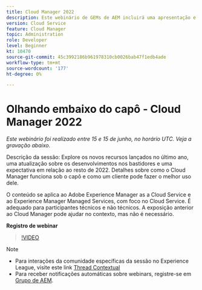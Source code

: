 ```yaml
---
title: Cloud Manager 2022
description: Este webinário de GEMs de AEM incluirá uma apresentação e uma demonstração sobre o seguinte:Explore os novos recursos lançados no último ano, uma atualização sobre os bastidores ... (as descrições devem ter entre 60 e 160 caracteres)
version: Cloud Service
feature: Cloud Manager
topic: Administration
role: Developer
level: Beginner
kt: 10470
source-git-commit: 45c3992186b961978310cb0026bab47f1edb4ade
workflow-type: tm+mt
source-wordcount: '177'
ht-degree: 0%

---
```



# Olhando embaixo do capô - Cloud Manager 2022

*Este webinário foi realizado entre 15 e 15 de junho, no horário UTC. Veja a gravação abaixo.*

Descrição da sessão: Explore os novos recursos lançados no último ano, uma atualização sobre os desenvolvimentos nos bastidores e uma expectativa em relação ao resto de 2022. Detalhes sobre como o Cloud Manager funciona sob o capô e como um cliente pode fazer o melhor uso dele.  

O conteúdo se aplica ao Adobe Experience Manager as a Cloud Service e ao Experience Manager Managed Services, com foco no Cloud Service. É adequado para participantes técnicos e não técnicos. A exposição anterior ao Cloud Manager pode ajudar no contexto, mas não é necessário.

**Registro de webinar**

>[!VIDEO](https://video.tv.adobe.com/v/343876)

>[!NOTE]
>
>* Para interações da comunidade específicas da sessão no Experience League, visite este link [Thread Contextual](https://adobe.ly/3O0rdzd)
>* Para receber notificações automáticas sobre webinars, registre-se em [Grupo de AEM](https://aem-augs.adobe.com/).

